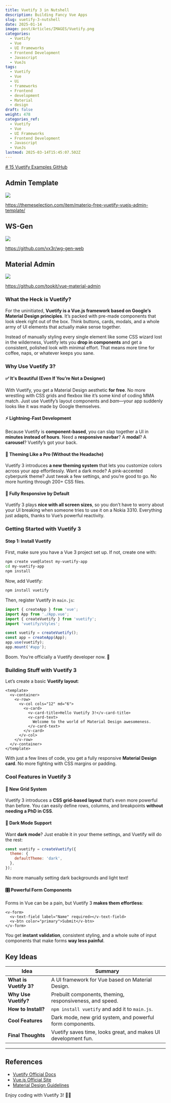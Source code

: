 ```yaml
---
title: Vuetify 3 in Nutshell
description: Building Fancy Vue Apps
slug: vuetify-3-nutshell
date: 2025-01-14
image: post/Articles/IMAGES/Vuetify.png
categories:
  - Vuetify
  - Vue
  - UI Frameworks
  - Frontend Development
  - Javascript
  - VueJs
tags:
  - Vuetify
  - Vue
  - Ui
  - frameworks
  - Frontend
  - development
  - Material
  - design
draft: false
weight: 478
categories_ref:
  - Vuetify
  - Vue
  - UI Frameworks
  - Frontend Development
  - Javascript
  - VueJs
lastmod: 2025-03-14T15:45:07.502Z
---
```

[# 15 Vuetify Examples GitHub](https://themeselection.com/vuetify-examples/)

## Admin Template

![](/post/Articles/3425/_NEW/Pasted%20image%2020250306074253.png)

https://themeselection.com/item/materio-free-vuetify-vuejs-admin-template/

## WS-Gen

![](/post/Articles/3425/_NEW/Pasted%20image%2020250306074048.png)

https://github.com/vx3r/wg-gen-web

## Material Admin

![](/post/Articles/3425/_NEW/Pasted%20image%2020250306074211.png)

https://github.com/tookit/vue-material-admin

<!-- ## Vuetify 3: The Ultimate Guide to Building Gorgeous Vue Apps

Alright, buckle up, because today we’re diving headfirst into **Vuetify 3**—the UI framework that makes Vue developers look like design wizards without actually needing any design skills. If you've ever tried to build a good-looking UI and ended up with something that looks like a 90s GeoCities page, **Vuetify is here to save your life**. -->

### What the Heck is Vuetify?

For the uninitiated, **Vuetify is a Vue.js framework based on Google’s Material Design principles**. It’s packed with pre-made components that look sleek right out of the box. Think buttons, cards, modals, and a whole army of UI elements that actually make sense together.

Instead of manually styling every single element like some CSS wizard lost in the wilderness, Vuetify lets you **drop in components** and get a consistent, polished look with minimal effort. That means more time for coffee, naps, or whatever keeps you sane.

### Why Use Vuetify 3?

#### ✅ It's Beautiful (Even If You’re Not a Designer)

With Vuetify, you get a Material Design aesthetic **for free**. No more wrestling with CSS grids and flexbox like it’s some kind of coding MMA match. Just use Vuetify’s layout components and *bam*—your app suddenly looks like it was made by Google themselves.

#### ⚡ Lightning-Fast Development

Because Vuetify is **component-based**, you can slap together a UI in **minutes instead of hours**. Need a **responsive navbar**? A **modal**? A **carousel**? Vuetify’s got your back.

#### 🎨 Theming Like a Pro (Without the Headache)

Vuetify 3 introduces **a new theming system** that lets you customize colors across your app effortlessly. Want a dark mode? A pink-accented cyberpunk theme? Just tweak a few settings, and you’re good to go. No more hunting through 200+ CSS files.

#### 📱 Fully Responsive by Default

Vuetify 3 plays **nice with all screen sizes**, so you don’t have to worry about your UI breaking when someone tries to use it on a Nokia 3310. Everything just adapts, thanks to Vue’s powerful reactivity.

### Getting Started with Vuetify 3

#### Step 1: Install Vuetify

First, make sure you have a Vue 3 project set up. If not, create one with:

```sh
npm create vue@latest my-vuetify-app
cd my-vuetify-app
npm install
```

Now, add Vuetify:

```sh
npm install vuetify
```

Then, register Vuetify in `main.js`:

```js
import { createApp } from 'vue';
import App from './App.vue';
import { createVuetify } from 'vuetify';
import 'vuetify/styles';

const vuetify = createVuetify();
const app = createApp(App);
app.use(vuetify);
app.mount('#app');
```

Boom. You’re officially a Vuetify developer now. 🎉

### Building Stuff with Vuetify 3

Let’s create a basic **Vuetify layout**:

```vue
<template>
  <v-container>
    <v-row>
      <v-col cols="12" md="6">
        <v-card>
          <v-card-title>Hello Vuetify 3!</v-card-title>
          <v-card-text>
            Welcome to the world of Material Design awesomeness.
          </v-card-text>
        </v-card>
      </v-col>
    </v-row>
  </v-container>
</template>
```

With just a few lines of code, you get a fully responsive **Material Design card**. No more fighting with CSS margins or padding.

### Cool Features in Vuetify 3

#### 📌 New Grid System

Vuetify 3 introduces a **CSS grid-based layout** that’s even more powerful than before. You can easily define rows, columns, and breakpoints **without needing a PhD in CSS**.

#### 🌙 Dark Mode Support

Want **dark mode**? Just enable it in your theme settings, and Vuetify will do the rest:

```js
const vuetify = createVuetify({
  theme: {
    defaultTheme: 'dark',
  },
});
```

No more manually setting dark backgrounds and light text!

#### 🎛️ Powerful Form Components

Forms in Vue can be a pain, but Vuetify 3 **makes them effortless**:

```vue
<v-form>
  <v-text-field label="Name" required></v-text-field>
  <v-btn color="primary">Submit</v-btn>
</v-form>
```

You get **instant validation**, consistent styling, and a whole suite of input components that make forms **way less painful**.

<!-- ### Final Thoughts

Vuetify 3 is a game-changer for Vue developers. If you want to build a stunning, fully responsive **Material Design app** without spending hours tweaking CSS, this is the framework for you.

With Vuetify, your apps will **look amazing**, your development speed will **increase dramatically**, and you’ll spend less time debugging CSS and more time building actual features.

Give it a shot. Your future self will thank you.

--- -->

## Key Ideas

| Idea                   | Summary                                                        |
| ---------------------- | -------------------------------------------------------------- |
| **What is Vuetify 3?** | A UI framework for Vue based on Material Design.               |
| **Why Use Vuetify?**   | Prebuilt components, theming, responsiveness, and speed.       |
| **How to Install?**    | `npm install vuetify` and add it to `main.js`.                 |
| **Cool Features**      | Dark mode, new grid system, and powerful form components.      |
| **Final Thoughts**     | Vuetify saves time, looks great, and makes UI development fun. |

***

## References

* [Vuetify Official Docs](https://vuetifyjs.com/)
* [Vue.js Official Site](https://vuejs.org/)
* [Material Design Guidelines](https://material.io/design/)

Enjoy coding with Vuetify 3! 🎨🔥
